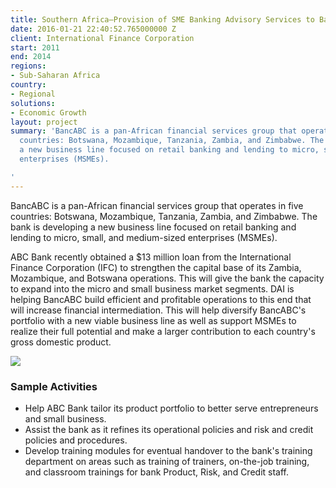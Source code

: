 ```yaml
---
title: Southern Africa—Provision of SME Banking Advisory Services to BancABC
date: 2016-01-21 22:40:52.765000000 Z
client: International Finance Corporation
start: 2011
end: 2014
regions:
- Sub-Saharan Africa
country:
- Regional
solutions:
- Economic Growth
layout: project
summary: 'BancABC is a pan-African financial services group that operates in five
  countries: Botswana, Mozambique, Tanzania, Zambia, and Zimbabwe. The bank is developing
  a new business line focused on retail banking and lending to micro, small, and medium-sized
  enterprises (MSMEs).

'
---
```


BancABC is a pan-African financial services group that operates in five countries: Botswana, Mozambique, Tanzania, Zambia, and Zimbabwe. The bank is developing a new business line focused on retail banking and lending to micro, small, and medium-sized enterprises (MSMEs).

ABC Bank recently obtained a $13 million loan from the International Finance Corporation (IFC) to strengthen the capital base of its Zambia, Mozambique, and Botswana operations. This will give the bank the capacity to expand into the micro and small business market segments. DAI is helping BancABC build efficient and profitable operations to this end that will increase financial intermediation. This will help diversify BancABC's portfolio with a new viable business line as well as support MSMEs to realize their full potential and make a larger contribution to each country's gross domestic product.

![][1]

###  Sample Activities

* Help ABC Bank tailor its product portfolio to better serve entrepreneurs and small business.
* Assist the bank as it refines its operational policies and risk and credit policies and procedures.
* Develop training modules for eventual handover to the bank's training department on areas such as training of trainers, on-the-job training, and classroom trainings for bank Product, Risk, and Credit staff.

[1]: https://assetify-dai.com/projects/bancabc_0.jpg
